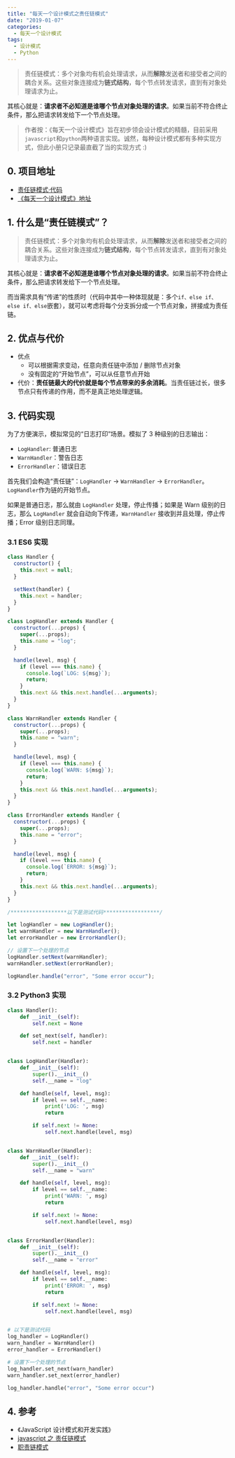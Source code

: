 ```yaml
---
title: "每天一个设计模式之责任链模式"
date: "2019-01-07"
categories:
  - 每天一个设计模式
tags:
  - 设计模式
  - Python
---
```


> 责任链模式：多个对象均有机会处理请求，从而**解除**发送者和接受者之间的耦合关系。这些对象连接成为**链式结构**，每个节点转发请求，直到有对象处理请求为止。

其核心就是：**请求者不必知道是谁哪个节点对象处理的请求**。如果当前不符合终止条件，那么把请求转发给下一个节点处理。

<!-- more -->

> 作者按：《每天一个设计模式》旨在初步领会设计模式的精髓，目前采用`javascript`和`python`两种语言实现。诚然，每种设计模式都有多种实现方式，但此小册只记录最直截了当的实现方式 :)

## 0. 项目地址

- [责任链模式·代码](https://github.com/dongyuanxin/design-pattern-demos/tree/master/chain_of_responsibility_pattern)
- [《每天一个设计模式》地址](https://godbmw.com/categories/%E6%AF%8F%E5%A4%A9%E4%B8%80%E4%B8%AA%E8%AE%BE%E8%AE%A1%E6%A8%A1%E5%BC%8F)

## 1. 什么是“责任链模式”？

> 责任链模式：多个对象均有机会处理请求，从而**解除**发送者和接受者之间的耦合关系。这些对象连接成为**链式结构**，每个节点转发请求，直到有对象处理请求为止。

其核心就是：**请求者不必知道是谁哪个节点对象处理的请求**。如果当前不符合终止条件，那么把请求转发给下一个节点处理。

而当需求具有“传递”的性质时（代码中其中一种体现就是：多个`if、else if、else if、else`嵌套），就可以考虑将每个分支拆分成一个节点对象，拼接成为责任链。

## 2. 优点与代价

- 优点
  - 可以根据需求变动，任意向责任链中添加 / 删除节点对象
  - 没有固定的“开始节点”，可以从任意节点开始
- 代价：**责任链最大的代价就是每个节点带来的多余消耗**。当责任链过长，很多节点只有传递的作用，而不是真正地处理逻辑。

## 3. 代码实现

为了方便演示，模拟常见的“日志打印”场景。模拟了 3 种级别的日志输出：

- `LogHandler`: 普通日志
- `WarnHandler`：警告日志
- `ErrorHandler`：错误日志

首先我们会构造“责任链”：`LogHandler` -> `WarnHandler` -> `ErrorHandler`。`LogHandler`作为链的开始节点。

如果是普通日志，那么就由 `LogHandler` 处理，停止传播；如果是 Warn 级别的日志，那么 `LogHandler` 就会自动向下传递，`WarnHandler` 接收到并且处理，停止传播；Error 级别日志同理。

### 3.1 ES6 实现

```javascript
class Handler {
  constructor() {
    this.next = null;
  }

  setNext(handler) {
    this.next = handler;
  }
}

class LogHandler extends Handler {
  constructor(...props) {
    super(...props);
    this.name = "log";
  }

  handle(level, msg) {
    if (level === this.name) {
      console.log(`LOG: ${msg}`);
      return;
    }
    this.next && this.next.handle(...arguments);
  }
}

class WarnHandler extends Handler {
  constructor(...props) {
    super(...props);
    this.name = "warn";
  }

  handle(level, msg) {
    if (level === this.name) {
      console.log(`WARN: ${msg}`);
      return;
    }
    this.next && this.next.handle(...arguments);
  }
}

class ErrorHandler extends Handler {
  constructor(...props) {
    super(...props);
    this.name = "error";
  }

  handle(level, msg) {
    if (level === this.name) {
      console.log(`ERROR: ${msg}`);
      return;
    }
    this.next && this.next.handle(...arguments);
  }
}

/******************以下是测试代码******************/

let logHandler = new LogHandler();
let warnHandler = new WarnHandler();
let errorHandler = new ErrorHandler();

// 设置下一个处理的节点
logHandler.setNext(warnHandler);
warnHandler.setNext(errorHandler);

logHandler.handle("error", "Some error occur");
```

### 3.2 Python3 实现

```python
class Handler():
    def __init__(self):
        self.next = None

    def set_next(self, handler):
        self.next = handler


class LogHandler(Handler):
    def __init__(self):
        super().__init__()
        self.__name = "log"

    def handle(self, level, msg):
        if level == self.__name:
            print('LOG: ', msg)
            return

        if self.next != None:
            self.next.handle(level, msg)


class WarnHandler(Handler):
    def __init__(self):
        super().__init__()
        self.__name = "warn"

    def handle(self, level, msg):
        if level == self.__name:
            print('WARN: ', msg)
            return

        if self.next != None:
            self.next.handle(level, msg)


class ErrorHandler(Handler):
    def __init__(self):
        super().__init__()
        self.__name = "error"

    def handle(self, level, msg):
        if level == self.__name:
            print('ERROR: ', msg)
            return

        if self.next != None:
            self.next.handle(level, msg)


# 以下是测试代码
log_handler = LogHandler()
warn_handler = WarnHandler()
error_handler = ErrorHandler()

# 设置下一个处理的节点
log_handler.set_next(warn_handler)
warn_handler.set_next(error_handler)

log_handler.handle("error", "Some error occur")
```

## 4. 参考

- 《JavaScript 设计模式和开发实践》
- [javascript 之 责任链模式](https://www.cnblogs.com/editor/p/5679552.html)
- [职责链模式](https://www.yiibai.com/python_design_patterns/python_design_patterns_chain_of_responsibility.html)
